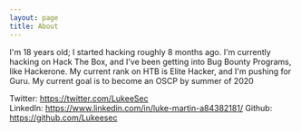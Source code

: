 ```yaml
---
layout: page
title: About
---
```


I'm 18 years old; I started hacking roughly 8 months ago. I'm currently hacking on Hack The Box, and I've been getting into Bug Bounty Programs, like Hackerone. My current rank on HTB is Elite Hacker, and I'm pushing for Guru. My current goal is to become an OSCP by summer of 2020

Twitter: <https://twitter.com/LukeeSec>  
Linkedln: <https://www.linkedin.com/in/luke-martin-a84382181/>
Github: <https://github.com/Lukeesec>
